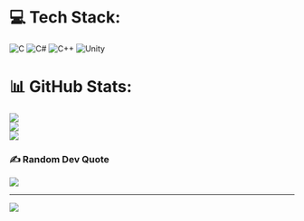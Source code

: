 
# 💻 Tech Stack:
![C](https://img.shields.io/badge/c-%2300599C.svg?style=for-the-badge&logo=c&logoColor=white) ![C#](https://img.shields.io/badge/c%23-%23239120.svg?style=for-the-badge&logo=csharp&logoColor=white) ![C++](https://img.shields.io/badge/c++-%2300599C.svg?style=for-the-badge&logo=c%2B%2B&logoColor=white) ![Unity](https://img.shields.io/badge/unity-%23000000.svg?style=for-the-badge&logo=unity&logoColor=white)
# 📊 GitHub Stats:
![](https://github-readme-stats.vercel.app/api?username=7imperium&theme=dark&hide_border=false&include_all_commits=false&count_private=false)<br/>
![](https://nirzak-streak-stats.vercel.app/?user=7imperium&theme=dark&hide_border=false)<br/>
![](https://github-readme-stats.vercel.app/api/top-langs/?username=7imperium&theme=dark&hide_border=false&include_all_commits=false&count_private=false&layout=compact)

### ✍️ Random Dev Quote
![](https://quotes-github-readme.vercel.app/api?type=horizontal&theme=dark)

---
[![](https://visitcount.itsvg.in/api?id=7imperium&icon=0&color=7)](https://visitcount.itsvg.in)

<!-- Proudly created with GPRM ( https://gprm.itsvg.in ) -->
